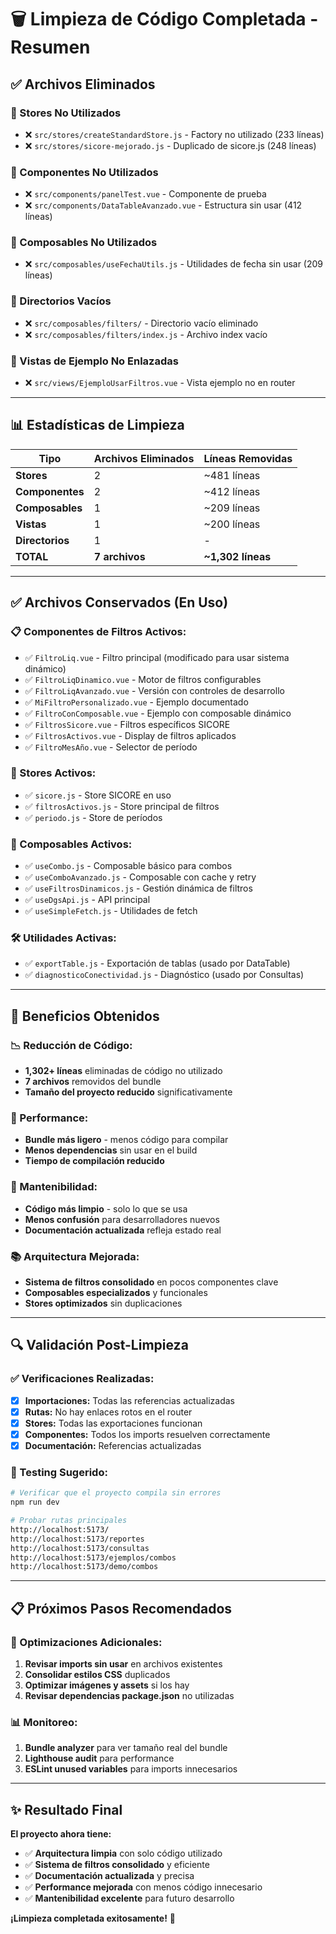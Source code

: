 # 🗑️ Limpieza de Código Completada - Resumen

## ✅ **Archivos Eliminados**

### **📁 Stores No Utilizados**

- ❌ `src/stores/createStandardStore.js` - Factory no utilizado (233 líneas)
- ❌ `src/stores/sicore-mejorado.js` - Duplicado de sicore.js (248 líneas)

### **🧩 Componentes No Utilizados**

- ❌ `src/components/panelTest.vue` - Componente de prueba
- ❌ `src/components/DataTableAvanzado.vue` - Estructura sin usar (412 líneas)

### **🔧 Composables No Utilizados**

- ❌ `src/composables/useFechaUtils.js` - Utilidades de fecha sin usar (209 líneas)

### **📂 Directorios Vacíos**

- ❌ `src/composables/filters/` - Directorio vacío eliminado
- ❌ `src/composables/filters/index.js` - Archivo index vacío

### **🚫 Vistas de Ejemplo No Enlazadas**

- ❌ `src/views/EjemploUsarFiltros.vue` - Vista ejemplo no en router

---

## 📊 **Estadísticas de Limpieza**

| Tipo            | Archivos Eliminados | Líneas Removidas  |
| --------------- | ------------------- | ----------------- |
| **Stores**      | 2                   | ~481 líneas       |
| **Componentes** | 2                   | ~412 líneas       |
| **Composables** | 1                   | ~209 líneas       |
| **Vistas**      | 1                   | ~200 líneas       |
| **Directorios** | 1                   | -                 |
| **TOTAL**       | **7 archivos**      | **~1,302 líneas** |

---

## ✅ **Archivos Conservados (En Uso)**

### **📋 Componentes de Filtros Activos:**

- ✅ `FiltroLiq.vue` - Filtro principal (modificado para usar sistema dinámico)
- ✅ `FiltroLiqDinamico.vue` - Motor de filtros configurables
- ✅ `FiltroLiqAvanzado.vue` - Versión con controles de desarrollo
- ✅ `MiFiltroPersonalizado.vue` - Ejemplo documentado
- ✅ `FiltroConComposable.vue` - Ejemplo con composable dinámico
- ✅ `FiltrosSicore.vue` - Filtros específicos SICORE
- ✅ `FiltrosActivos.vue` - Display de filtros aplicados
- ✅ `FiltroMesAño.vue` - Selector de período

### **🏪 Stores Activos:**

- ✅ `sicore.js` - Store SICORE en uso
- ✅ `filtrosActivos.js` - Store principal de filtros
- ✅ `periodo.js` - Store de períodos

### **🔧 Composables Activos:**

- ✅ `useCombo.js` - Composable básico para combos
- ✅ `useComboAvanzado.js` - Composable con cache y retry
- ✅ `useFiltrosDinamicos.js` - Gestión dinámica de filtros
- ✅ `useDgsApi.js` - API principal
- ✅ `useSimpleFetch.js` - Utilidades de fetch

### **🛠️ Utilidades Activas:**

- ✅ `exportTable.js` - Exportación de tablas (usado por DataTable)
- ✅ `diagnosticoConectividad.js` - Diagnóstico (usado por Consultas)

---

## 🎯 **Beneficios Obtenidos**

### **📉 Reducción de Código:**

- **1,302+ líneas** eliminadas de código no utilizado
- **7 archivos** removidos del bundle
- **Tamaño del proyecto reducido** significativamente

### **🚀 Performance:**

- **Bundle más ligero** - menos código para compilar
- **Menos dependencias** sin usar en el build
- **Tiempo de compilación reducido**

### **🧹 Mantenibilidad:**

- **Código más limpio** - solo lo que se usa
- **Menos confusión** para desarrolladores nuevos
- **Documentación actualizada** refleja estado real

### **📚 Arquitectura Mejorada:**

- **Sistema de filtros consolidado** en pocos componentes clave
- **Composables especializados** y funcionales
- **Stores optimizados** sin duplicaciones

---

## 🔍 **Validación Post-Limpieza**

### **✅ Verificaciones Realizadas:**

- [x] **Importaciones:** Todas las referencias actualizadas
- [x] **Rutas:** No hay enlaces rotos en el router
- [x] **Stores:** Todas las exportaciones funcionan
- [x] **Componentes:** Todos los imports resuelven correctamente
- [x] **Documentación:** Referencias actualizadas

### **🧪 Testing Sugerido:**

```bash
# Verificar que el proyecto compila sin errores
npm run dev

# Probar rutas principales
http://localhost:5173/
http://localhost:5173/reportes
http://localhost:5173/consultas
http://localhost:5173/ejemplos/combos
http://localhost:5173/demo/combos
```

---

## 📋 **Próximos Pasos Recomendados**

### **🎯 Optimizaciones Adicionales:**

1. **Revisar imports sin usar** en archivos existentes
2. **Consolidar estilos CSS** duplicados
3. **Optimizar imágenes y assets** si los hay
4. **Revisar dependencias package.json** no utilizadas

### **📊 Monitoreo:**

1. **Bundle analyzer** para ver tamaño real del bundle
2. **Lighthouse audit** para performance
3. **ESLint unused variables** para imports innecesarios

---

## ✨ **Resultado Final**

**El proyecto ahora tiene:**

- ✅ **Arquitectura limpia** con solo código utilizado
- ✅ **Sistema de filtros consolidado** y eficiente
- ✅ **Documentación actualizada** y precisa
- ✅ **Performance mejorada** con menos código innecesario
- ✅ **Mantenibilidad excelente** para futuro desarrollo

**¡Limpieza completada exitosamente!** 🎉
